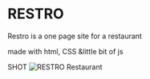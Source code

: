 # RESTRO

Restro is a one page site for a restaurant 

made with html, CSS &amp;little bit of js

SHOT
![RESTRO Restaurant](https://user-images.githubusercontent.com/87104232/197531168-bb0a5122-9072-42ec-adf0-679287d2a139.png)

